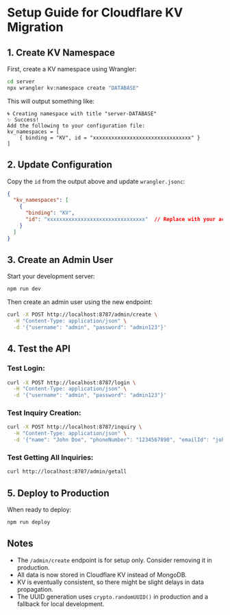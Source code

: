 # Setup Guide for Cloudflare KV Migration

## 1. Create KV Namespace

First, create a KV namespace using Wrangler:

```bash
cd server
npx wrangler kv:namespace create "DATABASE"
```

This will output something like:
```
🌀 Creating namespace with title "server-DATABASE"
✨ Success!
Add the following to your configuration file:
kv_namespaces = [
	{ binding = "KV", id = "xxxxxxxxxxxxxxxxxxxxxxxxxxxxxxxx" }
]
```

## 2. Update Configuration

Copy the `id` from the output above and update `wrangler.jsonc`:

```json
{
  "kv_namespaces": [
    {
      "binding": "KV",
      "id": "xxxxxxxxxxxxxxxxxxxxxxxxxxxxxxxx"  // Replace with your actual ID
    }
  ]
}
```

## 3. Create an Admin User

Start your development server:
```bash
npm run dev
```

Then create an admin user using the new endpoint:
```bash
curl -X POST http://localhost:8787/admin/create \
  -H "Content-Type: application/json" \
  -d '{"username": "admin", "password": "admin123"}'
```

## 4. Test the API

### Test Login:
```bash
curl -X POST http://localhost:8787/login \
  -H "Content-Type: application/json" \
  -d '{"username": "admin", "password": "admin123"}'
```

### Test Inquiry Creation:
```bash
curl -X POST http://localhost:8787/inquiry \
  -H "Content-Type: application/json" \
  -d '{"name": "John Doe", "phoneNumber": "1234567890", "emailId": "john@example.com", "subject": "Course Inquiry"}'
```

### Test Getting All Inquiries:
```bash
curl http://localhost:8787/admin/getall
```

## 5. Deploy to Production

When ready to deploy:
```bash
npm run deploy
```

## Notes

- The `/admin/create` endpoint is for setup only. Consider removing it in production.
- All data is now stored in Cloudflare KV instead of MongoDB.
- KV is eventually consistent, so there might be slight delays in data propagation.
- The UUID generation uses `crypto.randomUUID()` in production and a fallback for local development. 